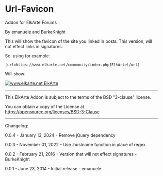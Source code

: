 # Url-Favicon

Addon for ElkArte Forums

By emanuele and BurkeKnight

This will show the favicon of the site you linked in posts. This version, will not effect links in signatures.

So, using for example:

    [url=https://www.elkarte.net/community/index.php]ElkArte[/url]

Will show:


<a href=https://www.elkarte.net/community/index.php><img src="https://www.google.com/s2/favicons?domain=http://www.elkarte.net" alt="www.elkarte.net" /> ElkArte</a>

* * *

This ElkArte Addon is subject to the terms of the BSD "3-clause" license.

You can obtain a copy of the License at https://opensource.org/licenses/BSD-3-Clause

* * *

Changelog:

0.0.4 - January 13, 2024 - Remove jQuery dependency

0.0.3 - November 01, 2022 - Use .hostname function in place of regex

0.0.2 - February 21, 2016 - Version that will not effect signatures - BurkeKnight

0.0.1 - June 23, 2014 - Initial release - emanuele
